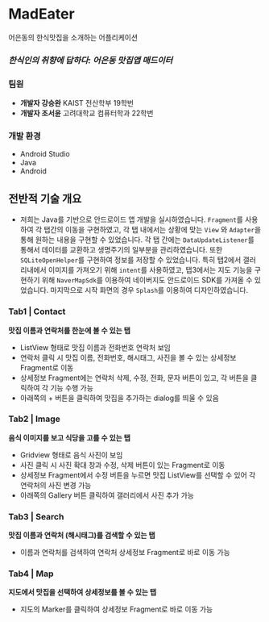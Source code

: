 
# MadEater

어은동의 한식맛집을 소개하는 어플리케이션

### ***************************************************************한식인의 취향에 답하다: 어은동 맛집앱 매드이터***************************************************************

### 팀원

- **개발자 강승완** KAIST 전산학부 19학번
- **개발자 조서윤** 고려대학교 컴퓨터학과 22학번

### 개발 환경

- Android Studio
- Java
- Android

## 전반적 기술 개요

- 저희는 Java를 기반으로 안드로이드 앱 개발을 실시하였습니다. `Fragment`를 사용하여 각 탭간의 이동을 구현하였고, 각 탭 내에서는 상황에 맞는 `View` 와 `Adapter`을 통해 원하는 내용을 구현할 수 있었습니다. 각 탭 간에는 `DataUpdateListener`를 통해서 데이터를 교환하고 생명주기의 일부분을 관리하였습니다.  또한 `SQLiteOpenHelper`를 구현하여 정보를 저장할 수 있었습니다. 특히 탭2에서 갤러리내에서 이미지를 가져오기 위해 `intent`를 사용하였고, 탭3에서는 지도 기능을 구현하기 위해 `NaverMapSdk`를 이용하여 네이버지도 안드로이드 SDK를 가져올 수 있었습니다. 마지막으로 시작 화면의 경우 `Splash`를 이용하여 디자인하였습니다.

### Tab1 | Contact

**맛집 이름과 연락처를 한눈에 볼 수 있는 탭**

- ListView 형태로 맛집 이름과 전화번호 연락처 보임
- 연락처 클릭 시 맛집 이름, 전화번호, 해시태그, 사진을 볼 수 있는 상세정보 Fragment로 이동
- 상세정보 Fragment에는 연락처 삭제, 수정, 전화, 문자 버튼이 있고, 각 버튼을 클릭하여 각 기능 수행 가능
- 아래쪽의 + 버튼을 클릭하여 맛집을 추가하는 dialog를 띄울 수 있음

### Tab2 | Image

**음식 이미지를 보고 식당을 고를 수 있는 탭**

- Gridview 형태로 음식 사진이 보임
- 사진 클릭 시 사진 확대 창과 수정, 삭제 버튼이 있는 Fragment로 이동
- 상세정보 Fragment에서 수정 버튼을 누르면 맛집 ListView를 선택할 수 있어 각 연락처의 사진 변경 가능
- 아래쪽의 Gallery 버튼 클릭하여 갤러리에서 사진 추가 가능

### Tab3 | Search

**************************************맛집 이름과 연락처 (해시태그)를 검색할 수 있는 탭**************************************

- 이름과 연락처를 검색하여 연락처 상세정보 Fragment로 바로 이동 가능

### Tab4 | Map

********************************************************************************************************************************지도에서 맛집을 선택하여 상세정보를 볼 수 있는 탭********************************************************************************************************************************

- 지도의 Marker를 클릭하여 상세정보 Fragment로 바로 이동 가능

